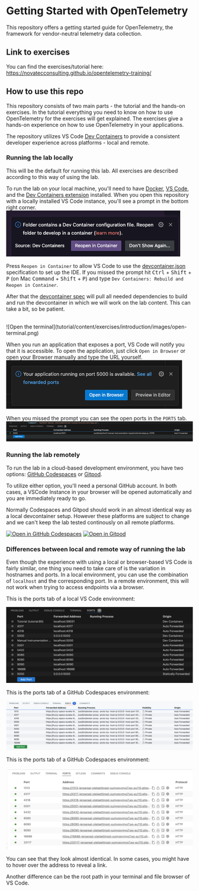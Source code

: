 # Getting Started with OpenTelemetry
This repository offers a getting started guide for OpenTelemetry, the framework for vendor-neutral telemetry data collection.

## Link to exercises

You can find the exercises/tutorial here: https://novatecconsulting.github.io/opentelemetry-training/

## How to use this repo
This repository consists of two main parts - the tutorial and the hands-on exercises. In the tutorial everything you need to know on how to use OpenTelemetry for the exercises will get explained. The exercises give a hands-on experience on how to use OpenTelemetry in your applications.

The repository utilizes VS Code [Dev Containers](https://code.visualstudio.com/docs/devcontainers/containers) to provide a consistent developer experience across platforms - local and remote.

### Running the lab locally

This will be the default for running this lab. All exercises are described according to this way of using the lab.

To run the lab on your local machine, you'll need to have [Docker](https://docs.docker.com/engine/install/), [VS Code](https://code.visualstudio.com/download), and the [Dev Containers extension](https://marketplace.visualstudio.com/items?itemName=ms-vscode-remote.remote-containers) installed.
When you open this repository with a locally installed VS Code instance, you'll see a prompt in the bottom right corner.
<br />
![Prompt to open the repo inside a Dev container](tutorial/content/exercises/introduction/images/prompt.png)

Press `Reopen in Container` to allow VS Code to use the [devcontainer.json](.devcontainer/devcontainer.json) specification to set up the IDE. If you missed the prompt hit <kbd>Ctrl</kbd> + <kbd>Shift</kbd> + <kbd>P</kbd> (on Mac <kbd>Command</kbd> + <kbd>Shift</kbd> + <kbd>P</kbd>) and type `Dev Containers: Rebuild and Reopen in Container`.

After that the [devcontainer spec](.devcontainer.json) will pull all needed dependencies to build and run the devcontainer in which we will work on the lab content. This can take a bit, so be patient.

<br />
![Open the terminal](tutorial/content/exercises/introduction/images/open-terminal.png)

When you run an application that exposes a port, VS Code will notify you that it is accessible. 
To open the application, just click `Open in Browser` or open your Browser manually and type the URL yourself.
![Open the browser](tutorial/content/exercises/introduction/images/open-port.png)

When you missed the prompt you can see the open ports in the `PORTS` tab.
![Where to find the forwarded ports](tutorial/content/exercises/introduction/images/ports.png)

### Running the lab remotely

To run the lab in a cloud-based development environment, you have two options: [GitHub Codespaces](https://codespaces.new/NovatecConsulting/opentelemetry-training) or [Gitpod](https://gitpod.io/#https://github.com/NovatecConsulting/opentelemetry-training).

To utilize either option, you'll need a personal GitHub account.
In both cases, a VSCode Instance in your browser will be opened automatically and you are immediately ready to go.

Normally Codespaces and Gitpod should work in an almost identical way as a local devcontainer setup. However these platforms are subject to change and we can't keep the lab tested continously on all remote platforms.

[![Open in GitHub Codespaces](https://github.com/codespaces/badge.svg)](https://codespaces.new/NovatecConsulting/opentelemetry-training) [![Open in Gitpod](https://gitpod.io/button/open-in-gitpod.svg)](https://gitpod.io/#https://github.com/NovatecConsulting/opentelemetry-training)

###  Differences between local and remote way of running the lab

Even though the experience with using a local or browser-based VS Code is fairly similar, one thing you need to take care of is the variation in hostnames and ports. In a local environment, you can use the combination of `localhost` and the corresponding port. In a remote environment, this will not work when trying to access endpoints via a browser.

This is the ports tab of a local VS Code environment:

![VS Code ports](tutorial/content/exercises/introduction/images/vscode_ports.png)

This is the ports tab of a GitHub Codespaces environment:

![Codespaces ports](tutorial/content/exercises/introduction/images/codespaces_ports.png)

This is the ports tab of a GitHub Codespaces environment:

![Gitpod ports](tutorial/content/exercises/introduction/images/gitpod_ports.png)

You can see that they look almost identical. In some cases, you might have to hover over the address to reveal a link.

Another difference can be the root path in your terminal and file browser of VS Code.



